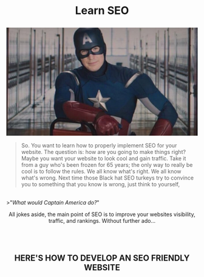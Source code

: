 # <p align="center"> Learn SEO </p>

<div align = "center">
<img src = "images/captain.jpg">
</div>


  >So. You want to learn how to properly implement SEO for your website. 
  >The question is: how are you going to make things right? 
  >Maybe you want your website to look cool and gain traffic. 
  >Take it from a guy who's been frozen for 65 years; the only way to really be cool is to follow the rules. 
  >We all know what's right. We all know what's wrong.
  >Next time those Black hat SEO turkeys try to convince you to something that you know is wrong, just think to yourself, 
  <br>
  >"<i>What would Captain America do?</i>"

<p align="center"> 
  All jokes aside, the main point of SEO is to improve your websites visibility, traffic, and rankings.
  Without further ado...
</p>

<br></br>
## <p align="center" id = "config"> HERE'S HOW TO DEVELOP AN SEO FRIENDLY WEBSITE </p>



